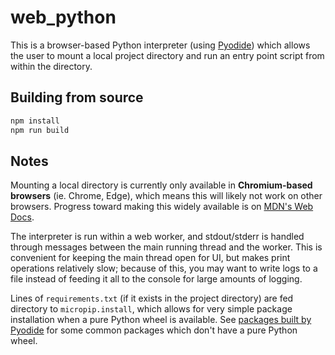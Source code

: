 # web_python

This is a browser-based Python interpreter (using
[Pyodide](https://pyodide.org/en/stable/)) which allows the user to mount
a local project directory and run an entry point script from within the
directory.

## Building from source

```bash
npm install
npm run build
```

## Notes

Mounting a local directory is currently only available in
**Chromium-based browsers** (ie. Chrome, Edge), which means
this will likely not work on other browsers. Progress toward making this
widely available is on [MDN's Web Docs](https://developer.mozilla.org/en-US/docs/Web/API/FileSystemHandle/requestPermission).

The interpreter is run within a web worker, and stdout/stderr is handled
through messages between the main running thread and the worker. This is
convenient for keeping the main thread open for UI, but makes print
operations relatively slow; because of this, you may want to write logs to
a file instead of feeding it all to the console for large amounts of
logging.

Lines of `requirements.txt` (if it exists in the project
directory) are fed directory to `micropip.install`, which
allows for very simple package installation when a pure Python wheel is
available. See [packages built by Pyodide](https://pyodide.org/en/stable/usage/packages-in-pyodide.html)
for some common packages which don't have a pure Python wheel.
